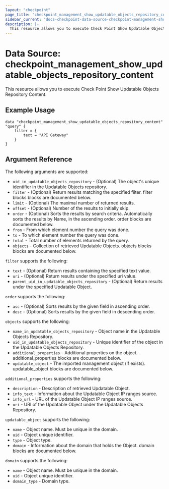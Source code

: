 ```yaml
---
layout: "checkpoint"
page_title: "checkpoint_management_show_updatable_objects_repository_content"
sidebar_current: "docs-checkpoint-data-source-checkpoint-management-show-updatable-objects-repository-content"
description: |-
  This resource allows you to execute Check Point Show Updatable Objects Repository Content.
---
```


# Data Source: checkpoint_management_show_updatable_objects_repository_content

This resource allows you to execute Check Point Show Updatable Objects Repository Content.

## Example Usage


```hcl
data "checkpoint_management_show_updatable_objects_repository_content" "query" {
    filter = {
        text = "API Gateway"
    }
}
```

## Argument Reference

The following arguments are supported:
* `uid_in_updatable_objects_repository` - (Optional) The object's unique identifier in the Updatable Objects repository.
* `filter` - (Optional) Return results matching the specified filter. filter blocks blocks are documented below.
* `limit` - (Optional) The maximal number of returned results.
* `offset` - (Optional) Number of the results to initially skip.
* `order` - (Optional) Sorts the results by search criteria. Automatically sorts the results by Name, in the ascending order. order blocks are documented below.
* `from` - From which element number the query was done.
* `to` - To which element number the query was done.
* `total` - Total number of elements returned by the query.
* `objects` - Collection of retrieved Updatable Objects. objects blocks blocks are documented below.

`filter` supports the following:

* `text` - (Optional) Return results containing the specified text value.
* `uri` - (Optional) Return results under the specified uri value.
* `parent_uid_in_updatable_objects_repository` - (Optional) Return results under the specified Updatable Object.

`order` supports the following:

* `asc` - (Optional) Sorts results by the given field in ascending order.
* `desc` - (Optional) Sorts results by the given field in descending order.

`objects` supports the following:

* `name_in_updatable_objects_repository` - Object name in the Updatable Objects Repository.
* `uid_in_updatable_objects_repository` - Unique identifier of the object in the Updatable Objects Repository.
* `additional_properties` - Additional properties on the object. additional_properties blocks are documented below.
* `updatable_object` - The imported management object (if exists). updatable_object blocks are documented below.

`additional_properties` supports the following:

* `description` - Description of retrieved Updatable Object.
* `info_text` - Information about the Updatable Object IP ranges source.
* `info_url` - URL of the Updatable Object IP ranges source.
* `uri` - URI of the Updatable Object under the Updatable Objects Repository.

`updatable_object` supports the following:

* `name` - Object name. Must be unique in the domain.
* `uid` - Object unique identifier.
* `type` - Object type.
* `domain` - Information about the domain that holds the Object. domain blocks are documented below.

`domain` supports the following:

* `name` - Object name. Must be unique in the domain.
* `uid` - Object unique identifier.
* `domain_type` - Domain type.